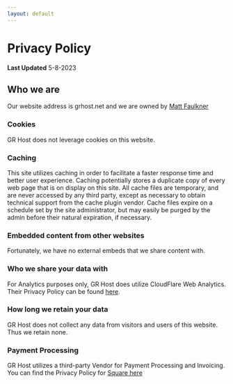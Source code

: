 ```yaml
---
layout: default
---
```

# Privacy Policy

**Last Updated** 5-8-2023

## Who we are

Our website address is grhost.net and we are owned by [Matt Faulkner](https://www.mattfaulkner.net/)

### Cookies

GR Host does not leverage cookies on this website.

### Caching

This site utilizes caching in order to facilitate a faster response time and better user experience. Caching potentially stores a duplicate copy of every web page that is on display on this site. All cache files are temporary, and are never accessed by any third party, except as necessary to obtain technical support from the cache plugin vendor. Cache files expire on a schedule set by the site administrator, but may easily be purged by the admin before their natural expiration, if necessary.

### Embedded content from other websites

Fortunately, we have no external embeds that we share content with.

### Who we share your data with

For Analytics purposes only, GR Host does utilize CloudFlare Web Analytics. Their Privacy Policy can be found [here](https://www.cloudflare.com/privacypolicy/).

### How long we retain your data

GR Host does not collect any data from visitors and users of this website. Thus we retain none.

### Payment Processing

GR Host utilizes a third-party Vendor for Payment Processing and Invoicing. You can find the Privacy Policy for [Square here](https://squareup.com/us/en/legal/general/privacy)
